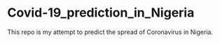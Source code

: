 # Covid-19_prediction_in_Nigeria

This repo is my attempt to predict the spread of Coronavirus in Nigeria.
